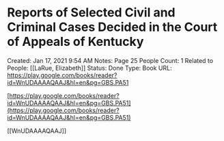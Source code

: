 # Reports of Selected Civil and Criminal Cases Decided in the Court of Appeals of Kentucky

Created: Jan 17, 2021 9:54 AM
Notes: Page 25
People Count: 1
Related to People: [[LaRue, Elizabeth]]
Status: Done
Type: Book
URL: https://play.google.com/books/reader?id=WnUDAAAAQAAJ&hl=en&pg=GBS.PA51

[https://play.google.com/books/reader?id=WnUDAAAAQAAJ&hl=en&pg=GBS.PA51](https://play.google.com/books/reader?id=WnUDAAAAQAAJ&hl=en&pg=GBS.PA51)

[[WnUDAAAAQAAJ]]